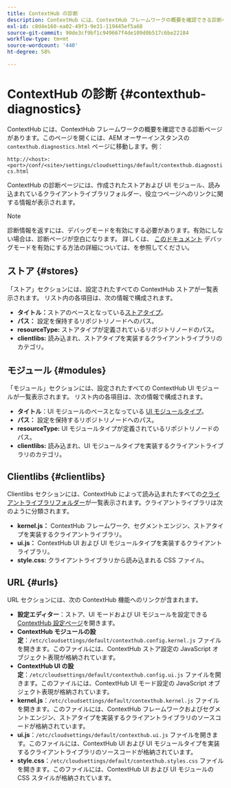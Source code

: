 ```yaml
---
title: ContextHub の診断
description: ContextHub には、ContextHub フレームワークの概要を確認できる診断ページがあります
exl-id: c8d4e160-ea02-49f3-9e31-119445ef5a68
source-git-commit: 90de3cf9bf1c949667f4de109d0b517c6be22184
workflow-type: tm+mt
source-wordcount: '440'
ht-degree: 58%

---
```


# ContextHub の診断 {#contexthub-diagnostics}

ContextHub には、ContextHub フレームワークの概要を確認できる診断ページがあります。このページを開くには、AEM オーサーインスタンスの `contexthub.diagnostics.html` ページに移動します。例：

`http://<host>:<port>/conf/<site>/settings/cloudsettings/default/contexthub.diagnostics.html`

ContextHub の診断ページには、作成されたストアおよび UI モジュール、読み込まれているクライアントライブラリフォルダー、役立つページへのリンクに関する情報が表示されます。

>[!NOTE]
>
>診断情報を返すには、デバッグモードを有効にする必要があります。有効にしない場合は、診断ページが空白になります。 詳しくは、 [このドキュメント](configuring-contexthub.md#debugging-contexthub) デバッグモードを有効にする方法の詳細については、を参照してください。

## ストア {#stores}

「ストア」セクションには、設定されたすべての ContextHub ストアが一覧表示されます。 リスト内の各項目は、次の情報で構成されます。

* **タイトル：**&#x200B;ストアのベースとなっている[ストアタイプ](sample-stores.md)。
* **パス：** 設定を保持するリポジトリノードへのパス。
* **resourceType:** ストアタイプが定義されているリポジトリノードのパス。
* **clientlibs:** 読み込まれ、ストアタイプを実装するクライアントライブラリのカテゴリ。

## モジュール {#modules}

「モジュール」セクションには、設定されたすべての ContextHub UI モジュールが一覧表示されます。 リスト内の各項目は、次の情報で構成されます。

* **タイトル**：UI モジュールのベースとなっている [UI モジュールタイプ](sample-modules.md)。
* **パス：** 設定を保持するリポジトリノードへのパス。
* **resourceType:** UI モジュールタイプが定義されているリポジトリノードのパス。
* **clientlibs:** 読み込まれ、UI モジュールタイプを実装するクライアントライブラリのカテゴリ。

## Clientlibs {#clientlibs}

Clientlibs セクションには、ContextHub によって読み込まれたすべての[クライアントライブラリフォルダー](/help/implementing/developing/introduction/clientlibs.md)が一覧表示されます。クライアントライブラリは次のように分類されます。

* **kernel.js：** ContextHub フレームワーク、セグメントエンジン、ストアタイプを実装するクライアントライブラリ。
* **ui.js：** ContextHub UI および UI モジュールタイプを実装するクライアントライブラリ。
* **style.css:** クライアントライブラリから読み込まれる CSS ファイル。

## URL {#urls}

URL セクションには、次の ContextHub 機能へのリンクが含まれます。

* **設定エディター**：ストア、UI モードおよび UI モジュールを設定できる [ContextHub 設定ページ](configuring-contexthub.md)を開きます。
* **ContextHub モジュールの設定**：`/etc/cloudsettings/default/contexthub.config.kernel.js` ファイルを開きます。このファイルには、ContextHub ストア設定の JavaScript オブジェクト表現が格納されています。
* **ContextHub UI の設定**：`/etc/cloudsettings/default/contexthub.config.ui.js` ファイルを開きます。このファイルには、ContextHub UI モード設定の JavaScript オブジェクト表現が格納されています。
* **kernel.js**：`/etc/cloudsettings/default/contexthub.kernel.js` ファイルを開きます。このファイルには、ContextHub フレームワークおよびセグメントエンジン、ストアタイプを実装するクライアントライブラリのソースコードが格納されています。
* **ui.js**：`/etc/cloudsettings/default/contexthub.ui.js` ファイルを開きます。このファイルには、ContextHub UI および UI モジュールタイプを実装するクライアントライブラリのソースコードが格納されています。
* **style.css**：`/etc/cloudsettings/default/contexthub.styles.css` ファイルを開きます。このファイルには、ContextHub UI および UI モジュールの CSS スタイルが格納されています。
